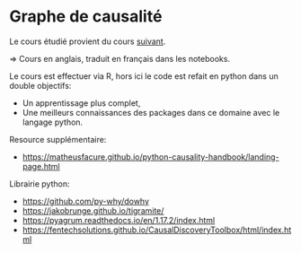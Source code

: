 # Graphe de causalité

Le cours étudié provient du cours [suivant](https://www.udemy.com/course/causal-data-science/).

=> Cours en anglais, traduit en français dans les notebooks.

Le cours est effectuer via R, hors ici le code est refait en python dans un double objectifs:
- Un apprentissage plus complet,
- Une meilleurs connaissances des packages dans ce domaine avec le langage python.

Resource supplémentaire:
- https://matheusfacure.github.io/python-causality-handbook/landing-page.html 

Librairie python: 
- https://github.com/py-why/dowhy
- https://jakobrunge.github.io/tigramite/
- https://pyagrum.readthedocs.io/en/1.17.2/index.html
- https://fentechsolutions.github.io/CausalDiscoveryToolbox/html/index.html
